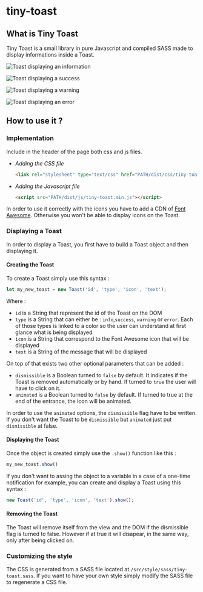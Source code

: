 # tiny-toast

## What is Tiny Toast
Tiny Toast is a small library in pure Javascript and compiled SASS made to display informations inside a Toast.

![Toast displaying an information](/References/Images/info-toast.png)

![Toast displaying a success](/References/Images/success-toast.png)

![Toast displaying a warning](/References/Images/warning-toast.png)

![Toast displaying an error](/References/Images/error-toast.png)

## How to use it ?

### Implementation
Include in the header of the page both css and js files.

* _Adding the CSS file_
    ```html
    <link rel="stylesheet" type="text/css" href="PATH/dist/css/tiny-toast.min.css">
    ```

* _Adding the Javascript file_
    ```html
    <script src="PATH/dist/js/tiny-toast.min.js"></script>
    ```

In order to use it correctly with the icons you have to add a CDN of [Font Awesome](https://fontawesome.com/). Otherwise you won't be able to display icons on the Toast.

### Displaying a Toast
In order to display a Toast, you first have to build a Toast object and then displaying it.

#### Creating the Toast
To create a Toast simply use this syntax :
```js
let my_new_toast = new Toast('id', 'type', 'icon', 'text');
```
Where :
* `id` is a String that represent the id of the Toast on the DOM
* `type` is a String that can either be : `info`,`success`, `warning` or `error`. Each of those types is linked to a color so the user can understand at first glance what is being displayed
* `icon` is a String that correspond to the Font Awesome icon that will be displayed
* `text` is a String of the message that will be displayed

On top of that exists two other optional parameters that can be added :
* `dismissible` is a Boolean turned to `false` by default. It indicates if the Toast is removed automatically or by hand. If turned to `true` the user will have to click on it.
* `animated` is a Boolean turned to `false`
 by default. If turned to true at the end of the entrance, the icon will be animated.

 In order to use the `animated` options, the `dismissible` flag have to be written. If you don't want the Toast to be `dismissible` but `animated` just put `dismissible` at false.

#### Displaying the Toast
Once the object is created simply use the `.show()` function like this : 
```js
my_new_toast.show()
```

If you don't want to assing the object to a variable in a case of a one-time notification for example, you can create and display a Toast using this syntax :
```js
new Toast('id', 'type', 'icon', 'text').show();
```

#### Removing the Toast
The Toast will remove itself from the view and the DOM if the dismissible flag is turned to false. However if at true it will disapear, in the same way, only after being clicked on.

### Customizing the style
The CSS is generated from a SASS file located at `/src/style/sass/tiny-toast.sass`. If you want to have your own style simply modify the SASS file to regenerate a CSS file.